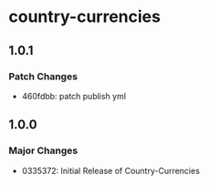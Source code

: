 # country-currencies

## 1.0.1

### Patch Changes

- 460fdbb: patch publish yml

## 1.0.0

### Major Changes

- 0335372: Initial Release of Country-Currencies
